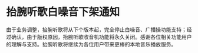 # 抬腕听歌白噪音下架通知
由于业务调整，抬腕听歌将从下个版本起，完全停止白噪音、广播操功能支持；经过确认，由于版权原因，抬腕听歌收音机功能将永久关闭。感谢各位相关功能用户的理解与支持。抬腕听歌将继续为各位用户带来更棒的本地音乐播放服务。
